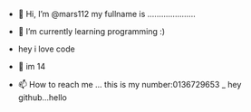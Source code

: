 - 👋 Hi, I’m @mars112
my fullname is .....................

- 🌱 I’m currently learning programming  :)
-  hey i love code
- 💞️ im 14
- 📫 How to reach me ...
this is my number:0136729653
_ hey github...hello
<!---
mars112/mars112 is a ✨ special ✨ repository because its `README.md` (this file) appears on your GitHub profile.
You can click the Preview link to take a look at your changes.
--->
